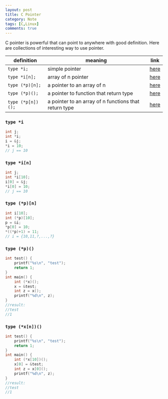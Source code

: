 ```yaml
---
layout: post
title: C Pointer
category: Note
tags: [C,Linux]
comments: true
---
```

C pointer is powerful that can point to anywhere with good definition. Here are collections of interesting way to use pointer.

|definition        | meaning                                               | link                  |
|------------------|-------------------------------------------------------|:---------------------:|
|`type *i;`        | simple pointer                                        | [here](#type-i)       |
|`type *i[n];`     | array of n pointer                                    | [here](#type-in)      |
|`type (*p)[n];`   | a pointer to an array of n                            | [here](#type-pn)      |
|`type (*p)();`    | a pointer to function that return type                | [here](#type-p)       |
|`type (*p[n])();` | a pointer to an array of n functions that return type | [here](#type-xn)      |

### `type *i`
```c
int j;
int *i;
i = &j;
*i = 10;
// j == 10
```

### `type *i[n]`
```c
int j;
int *i[10];
i[0] = &j;
*i[0] = 10;
// j == 10
```

### `type (*p)[n]`
```c
int i[10];
int (*p)[10];
p = &i;
*p[0] = 10;
*((*p)+1) = 11;
// i = {10,11,?,...,?}
```

### `type (*p)()`
```c
int test() {
	printf("%s\n", "test");
	return 1;
}
int main() {
	int (*x)();
	x = &test;
	int z = x();
	printf("%d\n", z);
}
//result:
//test
//1
```

### `type (*x[n])()`
```c
int test() {
	printf("%s\n", "test");
	return 1;
}
int main() {
	int (*x[10])();
	x[0] = &test;
	int z = x[0]();
	printf("%d\n", z);
}
//result:
//test
//1
```